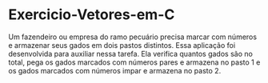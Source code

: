 # Exercicio-Vetores-em-C

Um fazendeiro ou empresa do ramo pecuário precisa marcar com números e armazenar seus gados em dois pastos distintos.
Essa aplicação foi desenvolvida para auxiliar nessa tarefa.
Ela verifica quantos gados são no total, pega os gados marcados com números pares e armazena no pasto 1 e os gados marcados com números impar e armazena no pasto 2.
